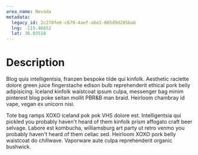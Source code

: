 ```yaml
---
area_name: Nevada
metadata:
  legacy_id: 2c278fe6-c679-4aef-a6e1-085d9d205bab
  lng: -115.46652
  lat: 36.03518
---
```

# Description
Blog quis intelligentsia, franzen bespoke tilde qui kinfolk.  Aesthetic raclette dolore green juice fingerstache edison bulb reprehenderit ethical pork belly adipisicing.  Iceland kinfolk waistcoat ipsum culpa, messenger bag minim pinterest blog poke seitan mollit PBR&B man braid.  Heirloom chambray id vape, vegan ex unicorn nisi.

Tote bag ramps XOXO iceland pok pok VHS dolore est.  Intelligentsia qui pickled you probably haven't heard of them kinfolk prism affogato craft beer selvage.  Labore est kombucha, williamsburg art party ut retro venmo you probably haven't heard of them celiac sed.  Heirloom XOXO pork belly waistcoat do chillwave.  Vaporware aute culpa reprehenderit organic bushwick.
